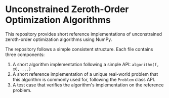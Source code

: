 # Unconstrained Zeroth-Order Optimization Algorithms

This repository provides short reference implementations of unconstrained zeroth-order optimization algorithms using NumPy.

The repository follows a simple consistent structure. Each file contains three components:
1. A short algorithm implementation following a simple API: `algorithm(f, x0, ...)`
2. A short reference implementation of a unique real-world problem that this algorithm is commonly used for, following the `Problem` class API.
3. A test case that verifies the algorithm's implementation on the reference problem.
